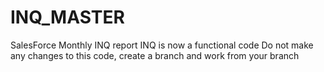 # INQ_MASTER
SalesForce Monthly INQ report
INQ is now a functional code Do not make any changes to this code, create a branch and work from your branch
